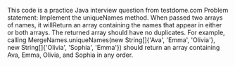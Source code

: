 This code is a practice Java interview question from testdome.com
 Problem statement:
    Implement the uniqueNames method. When passed two arrays of names, it willReturn an array containing the names that appear in either or both arrays. The returned array should have no duplicates.
    For example, calling MergeNames.uniqueNames(new String[]{'Ava', 'Emma', 'Olivia'}, new String[]{'Olivia', 'Sophia', 'Emma'}) should return an array containing Ava, Emma, Olivia, and Sophia in any order.
